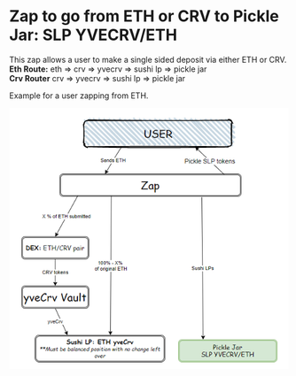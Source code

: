 # Zap to go from ETH or CRV to Pickle Jar: SLP YVECRV/ETH

This zap allows a user to make a single sided deposit via either ETH or CRV.  
**Eth Route:** eth => crv => yvecrv => sushi lp => pickle jar  
**Crv Router** crv => yvecrv => sushi lp => pickle jar  

Example for a user zapping from ETH.  

![](img/2021-02-11-10-07-26.png)